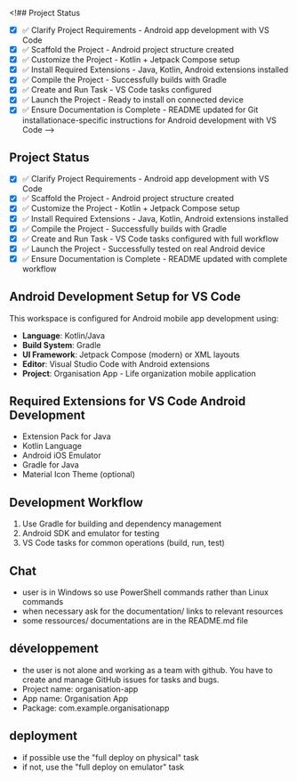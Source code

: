<!## Project Status
- [x] ✅ Clarify Project Requirements - Android app development with VS Code
- [x] ✅ Scaffold the Project - Android project structure created
- [x] ✅ Customize the Project - Kotlin + Jetpack Compose setup
- [x] ✅ Install Required Extensions - Java, Kotlin, Android extensions installed
- [x] ✅ Compile the Project - Successfully builds with Gradle
- [x] ✅ Create and Run Task - VS Code tasks configured
- [x] ✅ Launch the Project - Ready to install on connected device
- [x] ✅ Ensure Documentation is Complete - README updated for Git installationace-specific instructions for Android development with VS Code -->

## Project Status
- [x] ✅ Clarify Project Requirements - Android app development with VS Code
- [x] ✅ Scaffold the Project - Android project structure created
- [x] ✅ Customize the Project - Kotlin + Jetpack Compose setup
- [x] ✅ Install Required Extensions - Java, Kotlin, Android extensions installed
- [x] ✅ Compile the Project - Successfully builds with Gradle
- [x] ✅ Create and Run Task - VS Code tasks configured with full workflow
- [x] ✅ Launch the Project - Successfully tested on real Android device
- [x] ✅ Ensure Documentation is Complete - README updated with complete workflow

## Android Development Setup for VS Code

This workspace is configured for Android mobile app development using:
- **Language**: Kotlin/Java
- **Build System**: Gradle
- **UI Framework**: Jetpack Compose (modern) or XML layouts
- **Editor**: Visual Studio Code with Android extensions
- **Project**: Organisation App - Life organization mobile application


## Required Extensions for VS Code Android Development
- Extension Pack for Java
- Kotlin Language
- Android iOS Emulator
- Gradle for Java
- Material Icon Theme (optional)

## Development Workflow
1. Use Gradle for building and dependency management
2. Android SDK and emulator for testing
3. VS Code tasks for common operations (build, run, test)

## Chat
- user is in Windows so use PowerShell commands rather than Linux commands
- when necessary ask for the documentation/ links to relevant resources
- some ressources/ documentations are in the README.md file

## développement
- the user is not alone and working as a team with github. You have to create and manage GitHub issues for tasks and bugs.
- Project name: organisation-app
- App name: Organisation App
- Package: com.example.organisationapp

## deployment
- if possible use the "full deploy on physical" task
- if not, use the "full deploy on emulator" task